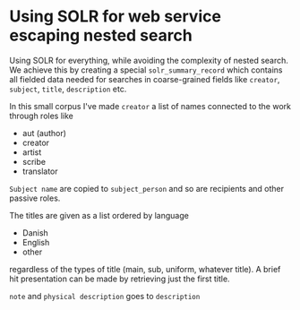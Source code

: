 # Using SOLR for web service escaping nested search

Using SOLR for everything, while avoiding the complexity of nested
search. We achieve this by creating a special `solr_summary_record`
which contains all fielded data needed for searches in coarse-grained
fields like `creator`, `subject`, `title`, `description` etc.


In this small corpus I've made `creator` a list of names connected to
the work through roles like

* aut (author)
* creator
* artist
* scribe
* translator

`Subject name` are copied to `subject_person` and so are recipients
and other passive roles.

The titles are given as a list ordered by language

* Danish
* English
* other

regardless of the types of title (main, sub, uniform, whatever
title). A brief hit presentation can be made by retrieving just the
first title.

`note` and `physical description` goes to `description`


